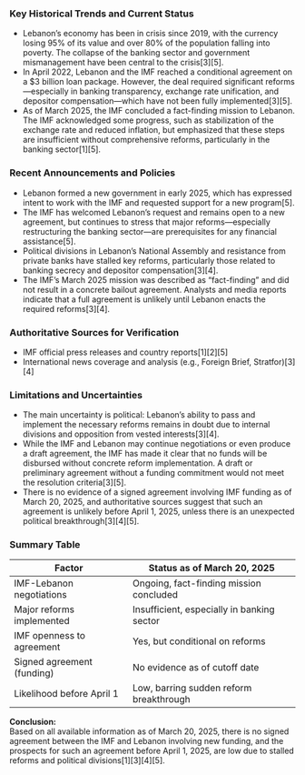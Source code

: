 ### Key Historical Trends and Current Status

- Lebanon’s economy has been in crisis since 2019, with the currency losing 95% of its value and over 80% of the population falling into poverty. The collapse of the banking sector and government mismanagement have been central to the crisis[3][5].
- In April 2022, Lebanon and the IMF reached a conditional agreement on a $3 billion loan package. However, the deal required significant reforms—especially in banking transparency, exchange rate unification, and depositor compensation—which have not been fully implemented[3][5].
- As of March 2025, the IMF concluded a fact-finding mission to Lebanon. The IMF acknowledged some progress, such as stabilization of the exchange rate and reduced inflation, but emphasized that these steps are insufficient without comprehensive reforms, particularly in the banking sector[1][5].

### Recent Announcements and Policies

- Lebanon formed a new government in early 2025, which has expressed intent to work with the IMF and requested support for a new program[5].
- The IMF has welcomed Lebanon’s request and remains open to a new agreement, but continues to stress that major reforms—especially restructuring the banking sector—are prerequisites for any financial assistance[5].
- Political divisions in Lebanon’s National Assembly and resistance from private banks have stalled key reforms, particularly those related to banking secrecy and depositor compensation[3][4].
- The IMF’s March 2025 mission was described as “fact-finding” and did not result in a concrete bailout agreement. Analysts and media reports indicate that a full agreement is unlikely until Lebanon enacts the required reforms[3][4].

### Authoritative Sources for Verification

- IMF official press releases and country reports[1][2][5]
- International news coverage and analysis (e.g., Foreign Brief, Stratfor)[3][4]

### Limitations and Uncertainties

- The main uncertainty is political: Lebanon’s ability to pass and implement the necessary reforms remains in doubt due to internal divisions and opposition from vested interests[3][4].
- While the IMF and Lebanon may continue negotiations or even produce a draft agreement, the IMF has made it clear that no funds will be disbursed without concrete reform implementation. A draft or preliminary agreement without a funding commitment would not meet the resolution criteria[3][5].
- There is no evidence of a signed agreement involving IMF funding as of March 20, 2025, and authoritative sources suggest that such an agreement is unlikely before April 1, 2025, unless there is an unexpected political breakthrough[3][4][5].

### Summary Table

| Factor                        | Status as of March 20, 2025                |
|-------------------------------|--------------------------------------------|
| IMF-Lebanon negotiations      | Ongoing, fact-finding mission concluded    |
| Major reforms implemented     | Insufficient, especially in banking sector |
| IMF openness to agreement     | Yes, but conditional on reforms            |
| Signed agreement (funding)    | No evidence as of cutoff date              |
| Likelihood before April 1     | Low, barring sudden reform breakthrough    |

**Conclusion:**  
Based on all available information as of March 20, 2025, there is no signed agreement between the IMF and Lebanon involving new funding, and the prospects for such an agreement before April 1, 2025, are low due to stalled reforms and political divisions[1][3][4][5].